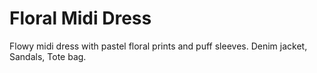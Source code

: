 # Floral Midi Dress
Flowy midi dress with pastel floral prints and puff sleeves. Denim jacket, Sandals, Tote bag.